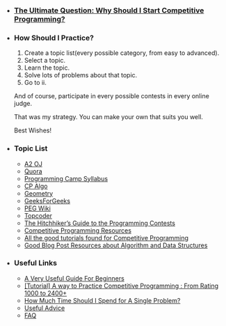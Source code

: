 - ### [The Ultimate Question: Why Should I Start Competitive Programming?](https://codeforces.com/blog/entry/79449#comment-651688)

- ### How Should I Practice?

  1. Create a topic list(every possible category, from easy to advanced).
  2. Select a topic.
  3. Learn the topic.
  4. Solve lots of problems about that topic.
  5. Go to ii.

  And of course, participate in every possible contests in every online judge.

  That was my strategy. You can make your own that suits you well.

  Best Wishes!
  
 - ### Topic List
    - [A2 OJ](https://a2oj.com/categories) 
    - [Quora](https://www.quora.com/What-are-the-algorithms-required-to-solve-all-problems-using-C++-in-any-competitive-coding-contest)
    - [Programming Camp Syllabus](https://docs.google.com/document/d/1_dc3Ifg7Gg1LxhiqMMmE9UbTsXpdRiYh4pKILYG2eA4/edit)
    - [CP Algo](https://cp-algorithms.com/)
    - [Geometry](https://vlecomte.github.io/cp-geo.pdf)
    - [GeeksForGeeks](https://www.geeksforgeeks.org/fundamentals-of-algorithms/)
    - [PEG Wiki](http://wcipeg.com/wiki/Special:AllPages)
    - [Topcoder](https://www.topcoder.com/community/competitive-programming/tutorials/)
    - [The Hitchhiker’s Guide to the Programming Contests](http://comscigate.com/Books/contests/icpc.pdf)
    - [Competitive Programming Resources](https://halexv.blogspot.com/2015/10/competitive-programming-resources.html)
    - [All the good tutorials found for Competitive Programming](https://codeforces.com/blog/entry/57282)
    - [Good Blog Post Resources about Algorithm and Data Structures](https://codeforces.com/blog/entry/13529)

- ### Useful Links

  - [A Very Useful Guide For Beginners](https://github.com/the-hyp0cr1t3/CC)
  - [[Tutorial] A way to Practice Competitive Programming : From Rating 1000 to 2400+](https://drive.google.com/file/d/1J2x8pIYQ3MXANgvzOgBciWd3d79j_Exa/view)
  - [How Much Time Should I Spend for A Single Problem?](https://www.google.com/search?q=random+number+from+15+to+30&oq=random+number+from+15+to+30&aqs=chrome..69i57j0l2.8559j0j7&sourceid=chrome&ie=UTF-8)
  - [Useful Advice](https://docs.google.com/document/d/1cHJ3S3s5dZJjMQjvL_R24ZIwzZjeYMzAuVm3MkHDxzU/edit)
  - [FAQ](https://codeforces.com/blog/entry/47516)
